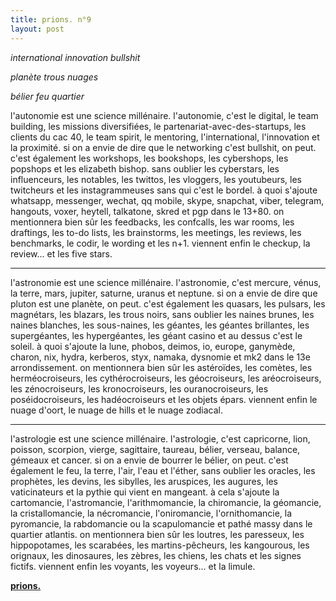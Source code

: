 ```yaml
---
title: prions. n°9
layout: post
---
```


*international innovation bullshit*

*planète trous nuages*

*bélier feu quartier*

l'autonomie est une science millénaire. l'autonomie, c'est le digital, le team building, les missions diversifiées, le partenariat-avec-des-startups, les clients du cac 40, le team spirit, le mentoring, l'international, l'innovation et la proximité. si on a envie de dire que le networking c'est bullshit, on peut. c'est également les workshops, les bookshops, les cybershops, les popshops et les elizabeth bishop. sans oublier les cyberstars, les influenceurs, les notables, les twittos, les vloggers, les youtubeurs, les twitcheurs et les instagrammeuses sans qui c'est le bordel. à quoi s'ajoute whatsapp, messenger, wechat, qq mobile, skype, snapchat, viber, telegram, hangouts, voxer, heytell, talkatone, skred et pgp dans le 13+80. on mentionnera bien sûr les feedbacks, les confcalls, les war rooms, les draftings, les to-do lists, les brainstorms, les meetings, les reviews, les benchmarks, le codir, le wording et les n+1. viennent enfin le checkup, la review... et les five stars.

---

l'astronomie est une science millénaire. l'astronomie, c'est mercure, vénus, la terre, mars, jupiter, saturne, uranus et neptune. si on a envie de dire que pluton est une planète, on peut. c'est également les quasars, les pulsars, les magnétars, les blazars, les trous noirs, sans oublier les naines brunes, les naines blanches, les sous-naines, les géantes, les géantes brillantes, les supergéantes, les hypergéantes, les géant casino et au dessus c'est le soleil. à quoi s'ajoute la lune, phobos, deimos, io, europe, ganymède, charon, nix, hydra, kerberos, styx, namaka, dysnomie et mk2 dans le 13e arrondissement. on mentionnera bien sûr les astéroïdes, les comètes, les herméocroiseurs, les cythérocroiseurs, les géocroiseurs, les aréocroiseurs, les zénocroiseurs, les kronocroiseurs, les ouranocroiseurs, les poséidocroiseurs, les hadéocroiseurs et les objets épars. viennent enfin le nuage d'oort, le nuage de hills et le nuage zodiacal.

---

l'astrologie est une science millénaire. l'astrologie, c'est capricorne, lion, poisson, scorpion, vierge, sagittaire, taureau, bélier, verseau, balance, gémeaux et cancer. si on a envie de bourrer le bélier, on peut. c'est également le feu, la terre, l'air, l'eau et l'éther, sans oublier les oracles, les prophètes, les devins, les sibylles, les aruspices, les augures, les vaticinateurs et la pythie qui vient en mangeant. à cela s'ajoute la cartomancie, l'astromancie, l'arithmomancie, la chiromancie, la géomancie, la cristallomancie, la nécromancie, l'oniromancie, l'ornithomancie, la pyromancie, la rabdomancie ou la scapulomancie et pathé massy dans le quartier atlantis. on mentionnera bien sûr les loutres, les paresseux, les hippopotames, les scarabées, les martins-pêcheurs, les kangourous, les orignaux, les dinosaures, les zèbres, les chiens, les chats et les signes fictifs. viennent enfin les voyants, les voyeurs... et la limule.

[**prions.**](../prions.html)
